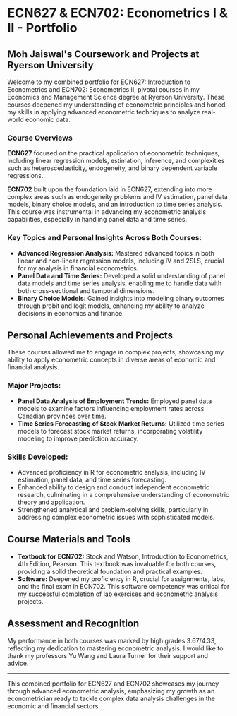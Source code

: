 # ECN627 & ECN702: Econometrics I & II - Portfolio

## Moh Jaiswal's Coursework and Projects at Ryerson University

Welcome to my combined portfolio for ECN627: Introduction to Econometrics and ECN702: Econometrics II, pivotal courses in my Economics and Management Science degree at Ryerson University. These courses deepened my understanding of econometric principles and honed my skills in applying advanced econometric techniques to analyze real-world economic data.

### Course Overviews

**ECN627** focused on the practical application of econometric techniques, including linear regression models, estimation, inference, and complexities such as heteroscedasticity, endogeneity, and binary dependent variable regressions.

**ECN702** built upon the foundation laid in ECN627, extending into more complex areas such as endogeneity problems and IV estimation, panel data models, binary choice models, and an introduction to time series analysis. This course was instrumental in advancing my econometric analysis capabilities, especially in handling panel data and time series.

### Key Topics and Personal Insights Across Both Courses:

- **Advanced Regression Analysis:** Mastered advanced topics in both linear and non-linear regression models, including IV and 2SLS, crucial for my analysis in financial econometrics.
- **Panel Data and Time Series:** Developed a solid understanding of panel data models and time series analysis, enabling me to handle data with both cross-sectional and temporal dimensions.
- **Binary Choice Models:** Gained insights into modeling binary outcomes through probit and logit models, enhancing my ability to analyze decisions in economics and finance.

## Personal Achievements and Projects

These courses allowed me to engage in complex projects, showcasing my ability to apply econometric concepts in diverse areas of economic and financial analysis.

### Major Projects:

- **Panel Data Analysis of Employment Trends:** Employed panel data models to examine factors influencing employment rates across Canadian provinces over time.
- **Time Series Forecasting of Stock Market Returns:** Utilized time series models to forecast stock market returns, incorporating volatility modeling to improve prediction accuracy.

### Skills Developed:

- Advanced proficiency in R for econometric analysis, including IV estimation, panel data, and time series forecasting.
- Enhanced ability to design and conduct independent econometric research, culminating in a comprehensive understanding of econometric theory and application.
- Strengthened analytical and problem-solving skills, particularly in addressing complex econometric issues with sophisticated models.

## Course Materials and Tools

- **Textbook for ECN702:** Stock and Watson, Introduction to Econometrics, 4th Edition, Pearson. This textbook was invaluable for both courses, providing a solid theoretical foundation and practical examples.
- **Software:** Deepened my proficiency in R, crucial for assignments, labs, and the final exam in ECN702. This software competency was critical for my successful completion of lab exercises and econometric analysis projects.

## Assessment and Recognition

My performance in both courses was marked by high grades 3.67/4.33, reflecting my dedication to mastering econometric analysis. I would like to thank my professors Yu Wang and Laura Turner for their support and advice.

---

This combined portfolio for ECN627 and ECN702 showcases my journey through advanced econometric analysis, emphasizing my growth as an econometrician ready to tackle complex data analysis challenges in the economic and financial sectors.
